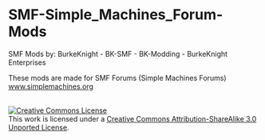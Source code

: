 # SMF-Simple_Machines_Forum-Mods
SMF Mods by: BurkeKnight - BK-SMF - BK-Modding - BurkeKnight Enterprises


These mods are made for SMF Forums (Simple Machines Forums) www.simplemachines.org<br /><br />

<a rel="license" href="http://creativecommons.org/licenses/by-sa/3.0/deed.en_US"><img alt="Creative Commons License" style="border-width:0" src="http://i.creativecommons.org/l/by-sa/3.0/88x31.png" /></a><br />This work is licensed under a <a rel="license" href="http://creativecommons.org/licenses/by-sa/3.0/deed.en_US">Creative Commons Attribution-ShareAlike 3.0 Unported License</a>.
